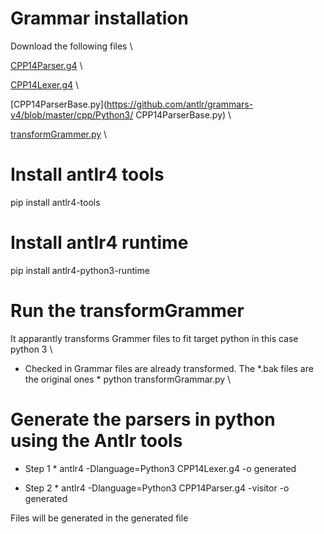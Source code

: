 # Grammar installation

Download the following files \

[CPP14Parser.g4](https://github.com/antlr/grammars-v4/blob/master/cpp/CPP14Parser.g4) \

[CPP14Lexer.g4](https://github.com/antlr/grammars-v4/blob/master/cpp/CPP14Lexer.g4) \

[CPP14ParserBase.py](https://github.com/antlr/grammars-v4/blob/master/cpp/Python3/ CPP14ParserBase.py) \

[transformGrammer.py](https://github.com/antlr/grammars-v4/blob/master/cpp/Python3/CPP14ParserBase.py) \

# Install antlr4 tools

pip install antlr4-tools

# Install antlr4 runtime

pip install antlr4-python3-runtime

# Run the transformGrammer

It apparantly transforms Grammer files to fit target python in this case python 3 \

- Checked in Grammar files are already transformed. The \*.bak files are the original ones \*
  python transformGrammar.py \

# Generate the parsers in python using the Antlr tools

- Step 1 \*
  antlr4 -Dlanguage=Python3 CPP14Lexer.g4 -o generated

- Step 2 \*
  antlr4 -Dlanguage=Python3 CPP14Parser.g4 -visitor -o generated

Files will be generated in the generated file
